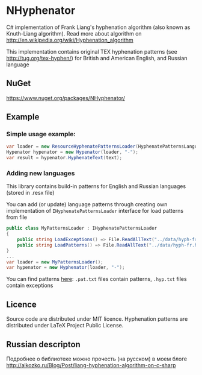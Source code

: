 # NHyphenator

C# implementation of Frank Liang's hyphenation algorithm (also known as Knuth-Liang algorithm).
Read more about algorithm on http://en.wikipedia.org/wiki/Hyphenation_algorithm

This implementation contains original TEX hyphenation patterns (see http://tug.org/tex-hyphen/) for British and American English, and Russian language 

## NuGet

https://www.nuget.org/packages/NHyphenator/

## Example

### Simple usage example:

```c#
var loader = new ResourceHyphenatePatternsLoader(HyphenatePatternsLanguage.Russian);
Hypenator hypenator = new Hypenator(loader, "-");
var result = hypenator.HyphenateText(text);
```

### Adding new languages

This library contains build-in patterns for English and Russian languages (stored in .resx file)

You can add (or update) language patterns through creating own implementation of `IHyphenatePatternsLoader` interface for load patterns from file

```c#
public class MyPatternsLoader : IHyphenatePatternsLoader
{
    public string LoadExceptions() => File.ReadAllText("../data/hyph-fr.pat.txt");
    public string LoadPatterns() => File.ReadAllText("../data/hyph-fr.hyp.txt");
}
...
var loader = new MyPatternsLoader();
var hypenator = new Hyphenator(loader, "-");
```

You can find patterns [here](https://github.com/hyphenation/tex-hyphen/tree/master/hyph-utf8/tex/generic/hyph-utf8/patterns/txt):
`.pat.txt` files contain patterns, `.hyp.txt` files contain exceptions

## Licence

Source code are distributed under MIT licence. 
Hyphenation patterns are distributed under LaTeX Project Public License.

## Russian descripton

Подробнее о библиотеке можно прочесть (на русском) в моем блоге http://alkozko.ru/Blog/Post/liang-hyphenation-algorithm-on-c-sharp
